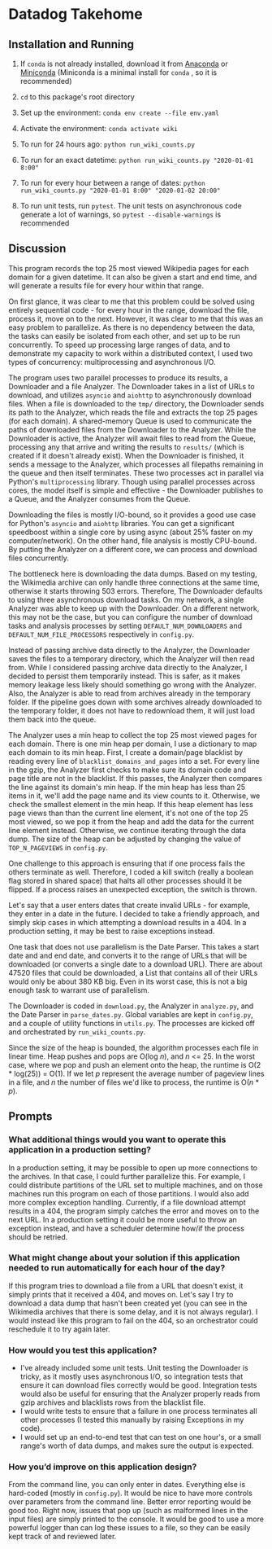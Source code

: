 # Datadog Takehome

## Installation and Running

1. If `conda` is not already installed, download it from [Anaconda](https://www.anaconda.com/) or [Miniconda](https://docs.conda.io/en/latest/miniconda.html) (Miniconda is a minimal install for `conda` , so it is recommended)

2. `cd` to this package's root directory

3. Set up the environment: `conda env create --file env.yaml` 

4. Activate the environment: `conda activate wiki`

5. To run for 24 hours ago: `python run_wiki_counts.py`

6. To run for an exact datetime: `python run_wiki_counts.py "2020-01-01 8:00"`

7. To run for every hour between a range of dates: `python run_wiki_counts.py "2020-01-01 8:00" "2020-01-02 20:00"`

8. To run unit tests, run `pytest`. The unit tests on asynchronous code generate a lot of warnings, so `pytest --disable-warnings` is recommended

## Discussion

This program records the top 25 most viewed Wikipedia pages for each domain for a given datetime. It can also be given a start and end time, and will generate a results file for every hour within that range.

On first glance, it was clear to me that this problem could be solved using entirely sequential code - for every hour in the range, download the file, process it, move on to the next. However, it was clear to me that this was an easy problem to parallelize. As there is no dependency between the data, the tasks can easily be isolated from each other, and set up to be run concurrently. To speed up processing large ranges of data, and to demonstrate my capacity to work within a distributed context, I used two types of concurrency: multiprocessing and asynchronous I/O.

The program uses two parallel processes to produce its results, a Downloader and a file Analyzer. The Downloader takes in a list of URLs to download, and utilizes `asyncio` and `aiohttp` to asynchronously download files. When a file is downloaded to the `tmp/` directory, the Downloader sends its path to the Analyzer, which reads the file and extracts the top 25 pages (for each domain). A shared-memory Queue is used to communicate the paths of downloaded files from the Downloader to the Analyzer. While the Downloader is active, the Analyzer will await files to read from the Queue, processing any that arrive and writing the results to `results/` (which is created if it doesn't already exist). When the Downloader is finished, it sends a message to the Analyzer, which processes all filepaths remaining in the queue and then itself terminates. These two processes act in parallel via Python's `multiprocessing` library. Though using parallel processes across cores, the model itself is simple and effective - the Downloader publishes to a Queue, and the Analyzer consumes from the Queue.

Downloading the files is mostly I/O-bound, so it provides a good use case for Python's `asyncio` and `aiohttp` libraries. You can get a significant speedboost within a single core by using async (about 25% faster on my computer/network). On the other hand, file analysis is mostly CPU-bound. By putting the Analyzer on a different core, we can process and download files concurrently.

The bottleneck here is downloading the data dumps. Based on my testing, the Wikimedia archive can only handle three connections at the same time, otherwise it starts throwing 503 errors. Therefore, The Downloader defaults to using three asynchronous download tasks. On my network, a single Analyzer was able to keep up with the Downloader. On a different network, this may not be the case, but you can configure the number of download tasks and analysis processes by setting `DEFAULT_NUM_DOWNLOADERS` and `DEFAULT_NUM_FILE_PROCESSORS` respectively in `config.py`.

Instead of passing archive data directly to the Analyzer, the Downloader saves the files to a temporary directory, which the Analyzer will then read from. While I considered passing archive data directly to the Analyzer, I decided to persist them temporarily instead. This is safer, as it makes memory leakage less likely should something go wrong with the Analyzer. Also, the Analyzer is able to read from archives already in the temporary folder. If the pipeline goes down with some archives already downloaded to the temporary folder, it does not have to redownload them, it will just load them back into the queue.

The Analyzer uses a min heap to collect the top 25 most viewed pages for each domain. There is one min heap per domain, I use a dictionary to map each domain to its min heap. First, I create a domain/page blacklist by reading every line of `blacklist_domains_and_pages` into a set. For every line in the gzip, the Analyzer first checks to make sure its domain code and page title are not in the blacklist. If this passes, the Analyzer then compares the line against its domain's min heap. If the min heap has less than 25 items in it, we'll add the page name and its view counts to it. Otherwise, we check the smallest element in the min heap. If this heap element has less page views than than the current line element, it's not one of the top 25 most viewed, so we pop it from the heap and add the data for the current line element instead. Otherwise, we continue iterating through the data dump. The size of the heap can be adjusted by changing the value of `TOP_N_PAGEVIEWS` in `config.py`.

One challenge to this approach is ensuring that if one process fails the others terminate as well. Therefore, I coded a kill switch (really a boolean flag stored in shared space) that halts all other processes should it be flipped. If a process raises an unexpected exception, the switch is thrown.

Let's say that a user enters dates that create invalid URLs - for example, they enter in a date in the future. I decided to take a friendly approach, and simply skip cases in which attempting a download results in a 404. In a production setting, it may be best to raise exceptions instead.

One task that does not use parallelism is the Date Parser. This takes a start date and and end date, and converts it to the range of URLs that will be downloaded (or converts a single date to a download URL). There are about 47520 files that could be downloaded, a List that contains all of their URLs would only be about 380 KB big. Even in its worst case, this is not a big enough task to warrant use of parallelism.

The Downloader is coded in `download.py`, the Analyzer in `analyze.py`, and the Date Parser in `parse_dates.py`. Global variables are kept in `config.py`, and a couple of utility functions in `utils.py`. The processes are kicked off and orchestrated by `run_wiki_counts.py`.

Since the size of the heap is bounded, the algorithm processes each file in linear time. Heap pushes and pops are O(log *n*), and *n* <= 25. In the worst case, where we pop and push an element onto the heap, the runtime is O(2 * log(25)) = O(1). If we let *p* represent the average number of pageview lines in a file, and *n* the number of files we'd like to process, the runtime is O(*n* \* *p*).

## Prompts

### What additional things would you want to operate this application in a production setting?

In a production setting, it may be possible to open up more connections to the archives. In that case, I could further parallelize this. For example, I could distribute partitions of the URL set to multiple machines, and on those machines run this program on each of those partitions. I would also add more complex exception handling. Currently, if a file download attempt results in a 404, the program simply catches the error and moves on to the next URL. In a production setting it could be more useful to throw an exception instead, and have a scheduler determine how/if the process should be retried.

### What might change about your solution if this application needed to run automatically for each hour of the day?

If this program tries to download a file from a URL that doesn't exist, it simply prints that it received a 404, and moves on. Let's say I try to download a data dump that hasn't been created yet (you can see in the Wikimedia archives that there is some delay, and it is not always regular). I would instead like this program to fail on the 404, so an orchestrator could reschedule it to try again later.

### How would you test this application?

- I've already included some unit tests. Unit testing the Downloader is tricky, as it mostly uses asynchronous I/O, so integration tests that ensure it can download files correctly would be good. Integration tests would also be useful for ensuring that the Analyzer properly reads from gzip archives and blacklists rows from the blacklist file.
- I would write tests to ensure that a failure in one process terminates all other processes (I tested this manually by raising Exceptions in my code).
- I would set up an end-to-end test that can test on one hour's, or a small range's worth of data dumps, and makes sure the output is expected.

### How you’d improve on this application design?

From the command line, you can only enter in dates. Everything else is hard-coded (mostly in `config.py`). It would be nice to have more controls over parameters from the command line. Better error reporting would be good too. Right now, issues that pop up (such as malformed lines in the input files) are simply printed to the console. It would be good to use a more powerful logger than can log these issues to a file, so they can be easily kept track of and reviewed later. 
